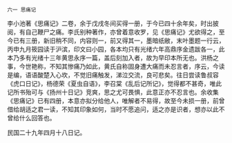     六一 思痛记 

   李小池著《思痛记》二卷，余于戊戌冬间买得一册，于今已四十余年矣，时出披阅，有自己鞭尸之痛。李氏别种著作，亦曾着意收罗，见《思痛记》尤欲得之，至今已有三册，新旧稍不同，内容则一，前又得其一，墨暗纸敝，末叶墨题一行云，丙申九月筱园读于沪滨，印文曰小园，各本均只有光绪六年高鼎序金遗跋各一，此本乃多有光绪十三年黄思永序一篇，盖后刻加入者，故为早印本所无也。洪杨之事，今世艳称，不知其惨痛乃如此，黄氏自称固身遭大痛而未忍言者，序云，今读是编，语语酸楚入心坎，不觉旧痛触发，涕泣交流，良可悲矣。往日尝读鲁叔容《虎口日记》，杨德荣《夏虫自语》，李召棠《乱后记所记》，觉得都不甚奇，唯此记所书殆可与《扬州十日记》竞爽，思之尤可畏惧，此意正亦不忍言也。余收集《思痛记》已有四册，本意亦拟分给他人，唯解者不易得，故至今未损一册，前曾借给胡适之君一读，不知其印象如何，当时不愿追问，适之亦是识者，想亦以此不曾给什么回答也。

   民国二十九年四月十八日记。

